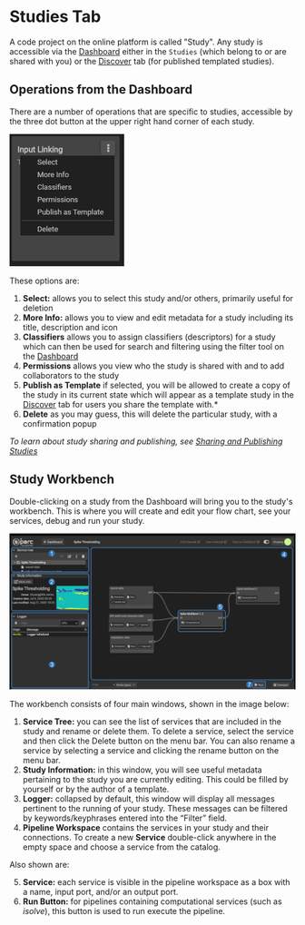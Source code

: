 # Studies Tab

A code project on the online platform is called "Study". Any study is accessible via the [Dashboard](dashboard.md) either in the ```Studies``` (which belong to or are shared with you) or the [Discover](Discover.md) tab (for published templated studies).

## Operations from the Dashboard

There are a number of operations that are specific to studies, accessible by the three dot button at the upper right hand corner of each study.

![studyoptions](https://github.com/ITISFoundation/osparc-manual-z43/blob/master/docs/_media/studyoptions.png?raw=true)

These options are:
1. **Select:** allows you to select this study and/or others, primarily useful for deletion
2. **More Info:** allows you to view and edit metadata for a study including its title, description and icon
3. **Classifiers** allows you to assign classifiers (descriptors) for a study which can then be used for search and filtering using the filter tool on the [Dashboard](../Dashboard.md)
4. **Permissions** allows you view who the study is shared with and to add collaborators to the study
5. **Publish as Template** if selected, you will be allowed to create a copy of the study in its current state which will appear as a template study in the [Discover](../Discover.md) tab for users you share the template with.* 
6. **Delete** as you may guess, this will delete the particular study, with a confirmation popup

*To learn about study sharing and publishing, see [Sharing and Publishing Studies](../GeneralUsage/sharestudy.md)*

## Study Workbench

Double-clicking on a study from the Dashboard will bring you to the study's workbench. This is where you will create and edit your flow chart, see your services, debug and run your study.

![studieops](https://github.com/ITISFoundation/osparc-manual-z43/blob/master/docs/_media/workbench.png?raw=true)

The workbench consists of four main windows, shown in the image below:
1. **Service Tree:** you can see the list of services that are included in the study and rename or delete them. To delete a service, select the service and then click the Delete button on the menu bar. You can also rename a service by selecting a service and clicking the rename button on the menu bar.
2. **Study Information:** in this window, you will see useful metadata pertaining to the study you are currently editing. This could be filled by yourself or by the author of a template.
3. **Logger:** collapsed by default, this window will display all messages pertinent to the running of your study. These messages can be filtered by keywords/keyphrases entered into the “Filter” field.
4. **Pipeline Workspace** contains the services in your study and their connections. To create a new **Service** double-click anywhere in the empty space and choose a service from the catalog.

Also shown are:

5. **Service:** each service is visible in the pipeline workspace as a box with a name, input port, and/or an output port.
6. **Run Button:** for pipelines containing computational services (such as *isolve*), this button is used to run execute the pipeline.

